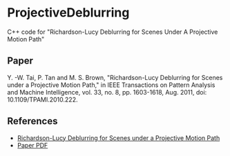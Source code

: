 # ProjectiveDeblurring
C++ code for "Richardson-Lucy Deblurring for Scenes Under A Projective Motion Path"

## Paper
Y. -W. Tai, P. Tan and M. S. Brown, "Richardson-Lucy Deblurring for Scenes under a Projective Motion Path," in IEEE Transactions on Pattern Analysis and Machine Intelligence, vol. 33, no. 8, pp. 1603-1618, Aug. 2011, doi: 10.1109/TPAMI.2010.222.

## References
* [Richardson-Lucy Deblurring for Scenes under a Projective Motion Path](https://ieeexplore.ieee.org/document/5674049)
* [Paper PDF](http://www.cse.yorku.ca/~mbrown/pdf/pami_projectivedeblur_final.pdf)
